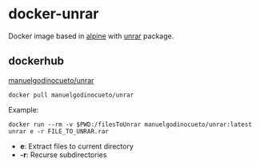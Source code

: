 # docker-unrar
Docker image based in [alpine](https://hub.docker.com/_/alpine/) with [unrar](https://pkgs.alpinelinux.org/package/v3.11/main/x86_64/unrar) package.

## dockerhub
[manuelgodinocueto/unrar](https://hub.docker.com/r/manuelgodinocueto/unrar/)

```shell
docker pull manuelgodinocueto/unrar
```

Example:

```shell
docker run --rm -v $PWD:/filesToUnrar manuelgodinocueto/unrar:latest unrar e -r FILE_TO_UNRAR.rar
```
* **e**: Extract files to current directory
* **-r**: Recurse subdirectories
